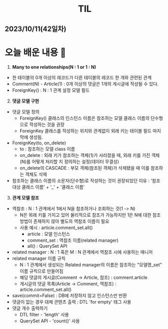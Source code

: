 # <center>TIL<center>
## 2023/10/11(42일차)

# 오늘 배운 내용 :memo:

1. **Many to one relationships(N : 1 or 1 : N)**
  - 한 테이블의 0개 이상의 레코드가 다른 테이블의 레코드 한 개와 관련된 관계
  - Comment(N) - Article(1) : 0개 이상의 댓글은 1개의 게시글에 작성될 수 있다.
  - ForeignKey() : N : 1 관계 설정 모델 필드

2. **댓글 모델 구현**
  - 댓글 모델 정의
    - ForeignKey() 클래스의 인스턴스 이름은 참조하는 모델 클래스 이름의 단수형으로 작성하는 것을 권장
    - ForeignKey 클래스를 작성하는 위치와 관계없이 외래 키는 테이블 필드 마지막에 생성됨.
  - ForeignKey(to, on_delete)
    - to : 참조하는 모델 class 이름
    - on_delete : 외래 키가 참조하는 객체(1)가 사라졌을 때, 외래 키를 가진 객체(N)를 어떻게 처리할 지 정의하는 설정(데이터 무결성)
    - on_delete의 CASCADE : 부모 객체(참조된 객체)가 삭제됐을 때 이를 참조하는 객체도 삭제
  - 참조하는 클래스 이름의 소문자(단수형)로 작성하는 것이 권장되었던 이유 : '참조 대상 클래스 이름' + '_' + '클래스 이름'

3. **관계 모델 참조**
  - 역참조 : N : 1 관계에서 1에서 N을 참조하거나 조회하는 것(1 -> N)
    - N은 외래 키를 가지고 있어 물리적으로 참조가 가능하지만 1은 N에 대한 참조 방법이 존재하지 않아 별도의 역참조 이름이 필요
    - 사용 예시 : article.comment_set.all()
      - article : 모델 인스턴스
      - comment_set : 역참조 이름(related manager)
      - all() : QuerySet API
  - related manager : N : 1 혹은 M : N 관계에서 역참조 시에 사용하는 매니저
  - related manager 이름 규칙
    - N : 1 관계에서 생성되는 Related manager의 이름은 참조하는 "모델명_set" 이름 규칙으로 만들어짐
    - 해당 댓글의 게시글(Comment -> Article, 참조) : comment.article
    - 게시글의 댓글 목록(Article -> Comment, 역참조) : article.comment_set.all()
  - save(commit=False) : DB에 저장하지 않고 인스턴스만 반환
  - 댓글이 없는 경우 대체 콘텐츠 출력 : DTL 'for empty' 태그 사용
  - 댓글 개수 출력하기
    - DTL filter - 'length' 사용
    - QuerySet API - 'count()' 사용